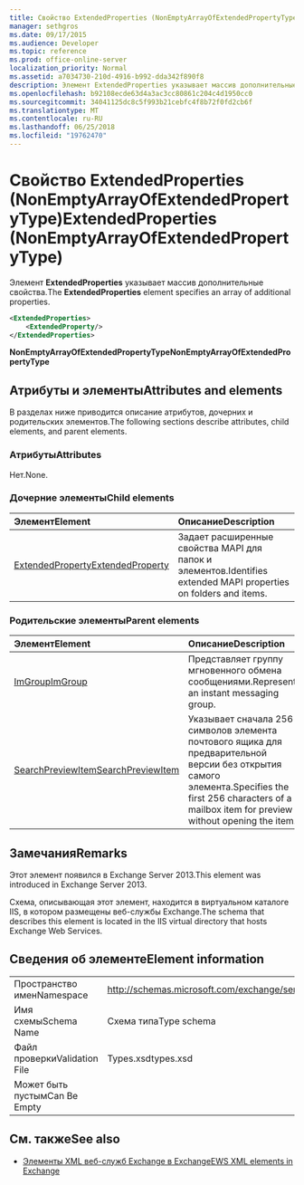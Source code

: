 ```yaml
---
title: Свойство ExtendedProperties (NonEmptyArrayOfExtendedPropertyType)
manager: sethgros
ms.date: 09/17/2015
ms.audience: Developer
ms.topic: reference
ms.prod: office-online-server
localization_priority: Normal
ms.assetid: a7034730-210d-4916-b992-dda342f890f8
description: Элемент ExtendedProperties указывает массив дополнительные свойства.
ms.openlocfilehash: b92108ecde63d4a3ac3cc80861c204c4d1950cc0
ms.sourcegitcommit: 34041125dc8c5f993b21cebfc4f8b72f0fd2cb6f
ms.translationtype: MT
ms.contentlocale: ru-RU
ms.lasthandoff: 06/25/2018
ms.locfileid: "19762470"
---
```

# <a name="extendedproperties-nonemptyarrayofextendedpropertytype"></a><span data-ttu-id="caf6d-103">Свойство ExtendedProperties (NonEmptyArrayOfExtendedPropertyType)</span><span class="sxs-lookup"><span data-stu-id="caf6d-103">ExtendedProperties (NonEmptyArrayOfExtendedPropertyType)</span></span>

<span data-ttu-id="caf6d-104">Элемент **ExtendedProperties** указывает массив дополнительные свойства.</span><span class="sxs-lookup"><span data-stu-id="caf6d-104">The **ExtendedProperties** element specifies an array of additional properties.</span></span> 
  
```XML
<ExtendedProperties>
    <ExtendedProperty/>
</ExtendedProperties>
```

 <span data-ttu-id="caf6d-105">**NonEmptyArrayOfExtendedPropertyType**</span><span class="sxs-lookup"><span data-stu-id="caf6d-105">**NonEmptyArrayOfExtendedPropertyType**</span></span>
## <a name="attributes-and-elements"></a><span data-ttu-id="caf6d-106">Атрибуты и элементы</span><span class="sxs-lookup"><span data-stu-id="caf6d-106">Attributes and elements</span></span>

<span data-ttu-id="caf6d-107">В разделах ниже приводится описание атрибутов, дочерних и родительских элементов.</span><span class="sxs-lookup"><span data-stu-id="caf6d-107">The following sections describe attributes, child elements, and parent elements.</span></span>
  
### <a name="attributes"></a><span data-ttu-id="caf6d-108">Атрибуты</span><span class="sxs-lookup"><span data-stu-id="caf6d-108">Attributes</span></span>

<span data-ttu-id="caf6d-109">Нет.</span><span class="sxs-lookup"><span data-stu-id="caf6d-109">None.</span></span>
  
### <a name="child-elements"></a><span data-ttu-id="caf6d-110">Дочерние элементы</span><span class="sxs-lookup"><span data-stu-id="caf6d-110">Child elements</span></span>

|<span data-ttu-id="caf6d-111">**Элемент**</span><span class="sxs-lookup"><span data-stu-id="caf6d-111">**Element**</span></span>|<span data-ttu-id="caf6d-112">**Описание**</span><span class="sxs-lookup"><span data-stu-id="caf6d-112">**Description**</span></span>|
|:-----|:-----|
|[<span data-ttu-id="caf6d-113">ExtendedProperty</span><span class="sxs-lookup"><span data-stu-id="caf6d-113">ExtendedProperty</span></span>](extendedproperty.md) <br/> |<span data-ttu-id="caf6d-114">Задает расширенные свойства MAPI для папок и элементов.</span><span class="sxs-lookup"><span data-stu-id="caf6d-114">Identifies extended MAPI properties on folders and items.</span></span>  <br/> |
   
### <a name="parent-elements"></a><span data-ttu-id="caf6d-115">Родительские элементы</span><span class="sxs-lookup"><span data-stu-id="caf6d-115">Parent elements</span></span>

|<span data-ttu-id="caf6d-116">**Элемент**</span><span class="sxs-lookup"><span data-stu-id="caf6d-116">**Element**</span></span>|<span data-ttu-id="caf6d-117">**Описание**</span><span class="sxs-lookup"><span data-stu-id="caf6d-117">**Description**</span></span>|
|:-----|:-----|
|[<span data-ttu-id="caf6d-118">ImGroup</span><span class="sxs-lookup"><span data-stu-id="caf6d-118">ImGroup</span></span>](imgroup.md) <br/> |<span data-ttu-id="caf6d-119">Представляет группу мгновенного обмена сообщениями.</span><span class="sxs-lookup"><span data-stu-id="caf6d-119">Represents an instant messaging group.</span></span>  <br/> |
|[<span data-ttu-id="caf6d-120">SearchPreviewItem</span><span class="sxs-lookup"><span data-stu-id="caf6d-120">SearchPreviewItem</span></span>](searchpreviewitem.md) <br/> |<span data-ttu-id="caf6d-121">Указывает сначала 256 символов элемента почтового ящика для предварительной версии без открытия самого элемента.</span><span class="sxs-lookup"><span data-stu-id="caf6d-121">Specifies the first 256 characters of a mailbox item for preview without opening the item.</span></span>  <br/> |
   
## <a name="remarks"></a><span data-ttu-id="caf6d-122">Замечания</span><span class="sxs-lookup"><span data-stu-id="caf6d-122">Remarks</span></span>

<span data-ttu-id="caf6d-123">Этот элемент появился в Exchange Server 2013.</span><span class="sxs-lookup"><span data-stu-id="caf6d-123">This element was introduced in Exchange Server 2013.</span></span>
  
<span data-ttu-id="caf6d-124">Схема, описывающая этот элемент, находится в виртуальном каталоге IIS, в котором размещены веб-службы Exchange.</span><span class="sxs-lookup"><span data-stu-id="caf6d-124">The schema that describes this element is located in the IIS virtual directory that hosts Exchange Web Services.</span></span>
  
## <a name="element-information"></a><span data-ttu-id="caf6d-125">Сведения об элементе</span><span class="sxs-lookup"><span data-stu-id="caf6d-125">Element information</span></span>

|||
|:-----|:-----|
|<span data-ttu-id="caf6d-126">Пространство имен</span><span class="sxs-lookup"><span data-stu-id="caf6d-126">Namespace</span></span>  <br/> |http://schemas.microsoft.com/exchange/services/2006/types  <br/> |
|<span data-ttu-id="caf6d-127">Имя схемы</span><span class="sxs-lookup"><span data-stu-id="caf6d-127">Schema Name</span></span>  <br/> |<span data-ttu-id="caf6d-128">Схема типа</span><span class="sxs-lookup"><span data-stu-id="caf6d-128">Type schema</span></span>  <br/> |
|<span data-ttu-id="caf6d-129">Файл проверки</span><span class="sxs-lookup"><span data-stu-id="caf6d-129">Validation File</span></span>  <br/> |<span data-ttu-id="caf6d-130">Types.xsd</span><span class="sxs-lookup"><span data-stu-id="caf6d-130">types.xsd</span></span>  <br/> |
|<span data-ttu-id="caf6d-131">Может быть пустым</span><span class="sxs-lookup"><span data-stu-id="caf6d-131">Can Be Empty</span></span>  <br/> ||
   
## <a name="see-also"></a><span data-ttu-id="caf6d-132">См. также</span><span class="sxs-lookup"><span data-stu-id="caf6d-132">See also</span></span>



- [<span data-ttu-id="caf6d-133">Элементы XML веб-служб Exchange в Exchange</span><span class="sxs-lookup"><span data-stu-id="caf6d-133">EWS XML elements in Exchange</span></span>](ews-xml-elements-in-exchange.md)

